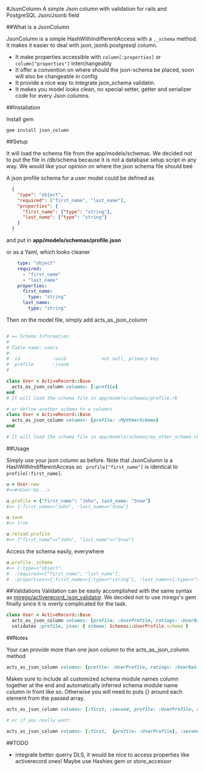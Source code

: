 #JsonColumn
A simple Json column with validation for rails and PostgreSQL Json/Jsonb field

##What is a JsonColumn

JsonColumn is a simple HashWithIndifferentAccess with a ```._schema``` method. It makes it easier to deal with json, jsonb postgresql column.

* It make properties accessible with ```column[:properties]``` or ```column["properties"]``` interchangeably
* It offer a convention on where should the json-schema be placed, soon will also be changeable in config
* It provide a nice way to integrate json_schema validatin.
* It makes you model looks clean, no special setter, getter and serializer code for every Json columns.

##Installation

Install gem

```
gem install json_column
```
##Setup

It will load the schema file from the app/models/schemas. We decided not to put the file in /db/schema because it is not a database setup script in any way. We would like your opinion on where the json schema file should beé

A json profile schema for a user model could be defined as

```json
  {
    "type": "object",
    "required": ["first_name", "last_name"],
    "properties": {
      "first_name": {"type": "string"},
      "last_name": {"type": "string"}
    }
  }

```
and put in **app/models/schemas/profile.json**

or as a Yaml, which looks cleaner

```yaml
    type: "object"
    required: 
      - "first_name"
      - "last_name"
    properties:
      first_name: 
        type: "string"
      last_name: 
        type: "string"
```

Then on the model file, simply add acts_as_json_column

```ruby

# == Schema Information
#
# Table name: users
#
#  id            :uuid             not null, primary key
#  profile       :jsonb
#

class User < ActiveRecord::Base
  acts_as_json_column columns: [:profile]
end
# It will load the schema file in app/models/schemas/profile.rb

# or define another schema to a columns
class User < ActiveRecord::Base
  acts_as_json_column columns: [profile: :MyOtherSchema]
end

# It will load the schema file in app/models/schemas/my_other_schema.rb
```

##Usage

Simply use your json column as before. Note that JsonColumn is a HashWithIndifferentAccess so ``` profile["first_name"]``` is identical to ``` profile[:first_name]```.

```ruby
u = User.new
#=>#<User:0x...>

u.profile = {"first_name": "John", last_name: "Snow"}
#=> {:first_name=>"John", :last_name=>"Snow"}

u.save
#=> true

u.reload.profile
#=> {"first_name"=>"John", "last_name"=>"Snow"}

```

Access the schema easily, everywhere

```ruby
u.profile._schema
#=> {:type=>"object",
#  :required=>["first_name", "last_name"],
#  :properties=>{:first_name=>{:type=>"string"}, :last_name=>{:type=>"string"}}}
```
##Validations
Validation can be easily accomplished with the same syntax as [mirego/activerecord_json_validator](https://github.com/mirego/activerecord_json_validator). We decided not to use mirego's gem finally since it is overly complicated for the task. 

```ruby
class User < ActiveRecord::Base
  acts_as_json_column columns: [profile: :UserProfile, ratings: :UserRatings]
  validates :profile, json: { schema: Schemas::UserProfile.schema }
```

##Notes

Your can provide more than one json column to the acts_as_json_column method

```ruby
acts_as_json_column columns: [profile: :UserProfile, ratings: :UserRatings]
```

Makes sure to include all customized schema module names column together at the end and automatically inferred schema module name column in front like so. Otherwise you will need to puts {} around each element from the passed array.

```ruby
acts_as_json_column columns: [:first, :second, profile: :UserProfile, ratings: :UserRatings]

# or if you really want:

acts_as_json_column columns: [:first,  {profile: :UserProfile}, :second, {ratings: :UserRatings}]
```

##TODO
* integrate better querry DLS, it would be nice to access properties like activerecord ones! Maybe use Hashies gem or store_accessor
